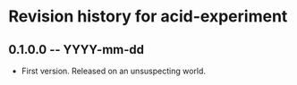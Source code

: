 # Revision history for acid-experiment

## 0.1.0.0  -- YYYY-mm-dd

* First version. Released on an unsuspecting world.
